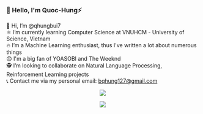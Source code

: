 ### 🚀 Hello, I'm Quoc-Hung⚡
🦄 Hi, I’m @qhungbui7 <br>
⚛️ I’m currently learning Computer Science at VNUHCM - University of Science, Vietnam <br>
🔥 I’m a Machine Learning enthusiast, thus I've written a lot about numerous things <br>
😍 I'm a big fan of YOASOBI and The Weeknd <br>
🕵️ I’m looking to collaborate on Natural Language Processing, Reinforcement Learning projects <br>
📞 Contact me via my personal email: bqhung127@gmail.com <br>

<p align="center">
  <img src="https://user-images.githubusercontent.com/51830373/149170928-cf844a4c-4cc4-4676-a0ba-2e3dc19bbb42.gif" />
</p> 

<p align="center">
  <img src="https://github.com/qhungbui7/qhungbui7/assets/51830373/460dc263-b538-40ac-8490-1a26df5d1346" />
</p> 

<br>
<!---
qhungbui7/qhungbui7 is a ✨ special ✨ repository because its `README.md` (this file) appears on your GitHub profile.
You can click the Preview link to take a look at your changes.
--->

